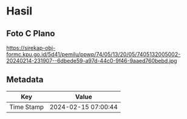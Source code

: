 # Hasil

## Foto C Plano

https://sirekap-obj-formc.kpu.go.id/5d41/pemilu/ppwp/74/05/13/20/05/7405132005002-20240214-231907--6dbede59-a97d-44c0-9f46-9aaed760bebd.jpg


## Metadata

| Key        | Value               |
| ---------- | ------------------- |
| Time Stamp | 2024-02-15 07:00:44 |



